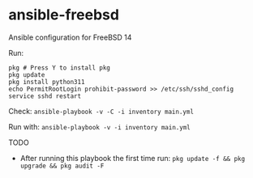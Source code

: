 # ansible-freebsd

Ansible configuration for FreeBSD 14

Run:

```
pkg # Press Y to install pkg
pkg update
pkg install python311
echo PermitRootLogin prohibit-password >> /etc/ssh/sshd_config
service sshd restart
```

Check:
`ansible-playbook -v -C -i inventory main.yml`

Run with:
`ansible-playbook -v -i inventory main.yml`

TODO
  - After running this playbook the first time run: `pkg update -f && pkg upgrade && pkg audit -F`
